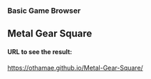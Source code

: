 ### Basic Game Browser 
## Metal Gear Square

#### URL to see the result:
https://othamae.github.io/Metal-Gear-Square/
